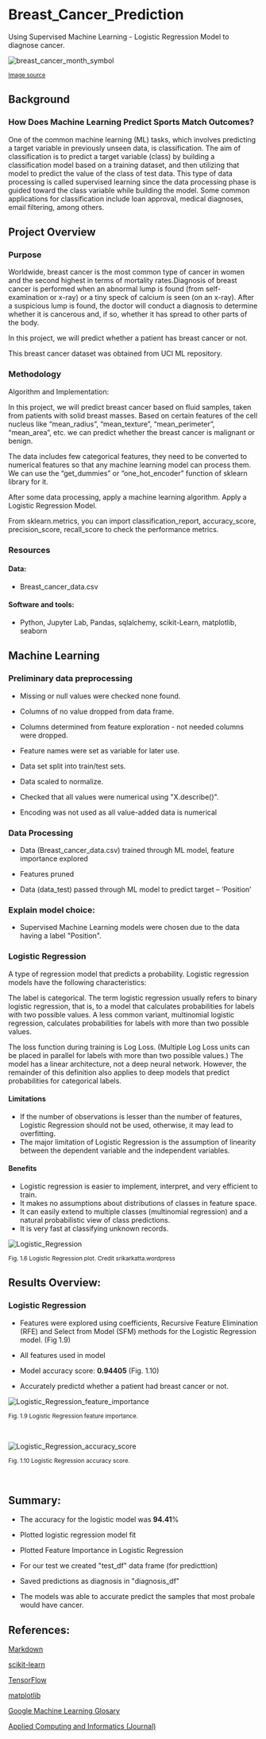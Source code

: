 # Breast_Cancer_Prediction
Using Supervised Machine Learning - Logistic Regression Model to diagnose cancer.

![breast_cancer_month_symbol](./Images/breast_cancer_month_symbol.png)

<sub>[Image source]((https://miro.medium.com/proxy/0*u66Vb_z-Ij55HFc4))

## Background

### How Does Machine Learning Predict Sports Match Outcomes?

One of the common machine learning (ML) tasks, which involves predicting a target variable in previously unseen data, is classification. The aim of classification is to predict a target variable (class) by building a classification model based on a training dataset, and then utilizing that model to predict the value of the class of test data. This type of data processing is called supervised learning since the data processing phase is guided toward the class variable while building the model. Some common applications for classification include loan approval, medical diagnoses, email filtering, among others.


## Project Overview

### Purpose

Worldwide, breast cancer is the most common type of cancer in women and the second highest in terms of mortality rates.Diagnosis of breast cancer is performed when an abnormal lump is found (from self-examination or x-ray) or a tiny speck of calcium is seen (on an x-ray). After a suspicious lump is found, the doctor will conduct a diagnosis to determine whether it is cancerous and, if so, whether it has spread to other parts of the body.

In this project, we will predict whether a patient has breast cancer or not.

This breast cancer dataset was obtained from UCI ML repository.

### Methodology

Algorithm and Implementation:

In this project, we will predict breast cancer based on fluid samples, taken from patients with solid breast masses. Based on certain features of the cell nucleus like “mean_radius”, “mean_texture”, “mean_perimeter”, “mean_area”, etc. we can predict whether the breast cancer is malignant or benign.

The data includes few categorical features, they need to be converted to numerical features so that any machine learning model can process them. We can use the “get_dummies” or “one_hot_encoder” function of sklearn library for it.

After some data processing, apply a machine learning algorithm. Apply a Logistic Regression Model. 

From sklearn.metrics, you can import classification_report, accuracy_score, precision_score, recall_score to check the performance metrics.

### Resources

#### Data:

* Breast_cancer_data.csv

#### Software and tools:

* Python, Jupyter Lab, Pandas, sqlalchemy, scikit-Learn, matplotlib, seaborn

## Machine Learning

### Preliminary data preprocessing

* Missing or null values were checked none found.

* Columns of no value dropped from data frame.

* Columns determined from feature exploration - not needed columns were dropped.

* Feature names were set as variable for later use.

* Data set split into train/test sets.

* Data scaled to normalize.

* Checked that all values were numerical using "X.describe()".

* Encoding was not used as all value-added data is numerical

### Data Processing

* Data (Breast_cancer_data.csv) trained through ML model, feature importance explored

* Features pruned

* Data (data_test) passed through ML model to predict target – ‘Position’

### Explain model choice:
* Supervised Machine Learning models were chosen due to the data having a label "Position".

### Logistic Regression

A type of regression model that predicts a probability. Logistic regression models have the following characteristics:

The label is categorical. The term logistic regression usually refers to binary logistic regression, that is, to a model that calculates probabilities for labels with two possible values. A less common variant, multinomial logistic regression, calculates probabilities for labels with more than two possible values.

The loss function during training is Log Loss. (Multiple Log Loss units can be placed in parallel for labels with more than two possible values.)
The model has a linear architecture, not a deep neural network. However, the remainder of this definition also applies to deep models that predict probabilities for categorical labels.

#### Limitations

* If the number of observations is lesser than the number of features, Logistic Regression should not be used, otherwise, it may lead to overfitting.
* The major limitation of Logistic Regression is the assumption of linearity between the dependent variable and the independent variables.

#### Benefits

* Logistic regression is easier to implement, interpret, and very efficient to train.
* It makes no assumptions about distributions of classes in feature space.
* It can easily extend to multiple classes (multinomial regression) and a natural probabilistic view of class predictions.
* It is very fast at classifying unknown records.

![Logistic_Regression](./Images/Logistic_Regression_sample.png)

<sub> Fig. 1.6 Logistic Regression plot. Credit srikarkatta.wordpress

## Results Overview:

### Logistic Regression

* Features were explored using coefficients, Recursive Feature Elimination (RFE) and Select from Model (SFM) methods for the Logistic Regression model. (Fig 1.9)

* All features used in model

* Model accuracy score: **0.94405** (Fig. 1.10)

* Accurately predictd whether a patient had breast cancer or not.


![Logistic_Regression_feature_importance](./Images/LR_feature_importance.png)

<sub> Fig. 1.9 Logistic Regression feature importance.

<br/>

![Logistic_Regression_accuracy_score](./Images/Logistic_Regression_accuracy.png)

<sub> Fig. 1.10 Logistic Regression accuracy score.

<br/>

## Summary:

* The accuracy for the logistic model was **94.41**%

* Plotted logistic regression model fit

* Plotted Feature Importance in Logistic Regression

* For our test we created "test_df" data frame (for predicttion)

* Saved predictions as diagnosis in "diagnosis_df"

* The models was able to accurate predict the samples that most probale would have cancer.


## References:

[Markdown](https://docs.github.com/en/get-started/writing-on-github/getting-started-with-writing-and-formatting-on-github/basic-writing-and-formatting-syntax)

[scikit-learn](https://scikit-learn.org/stable/)
 
[TensorFlow](https://www.tensorflow.org/)

[matplotlib](https://matplotlib.org/stable/api/_as_gen/matplotlib.pyplot.savefig.html)

[Google Machine Learning Glosary](https://developers.google.com/machine-learning/glossary#l)

[Applied Computing and Informatics (Journal)](https://www.sciencedirect.com/science/article/pii/S2210832717301485)
